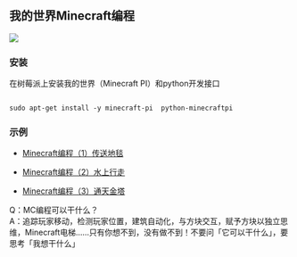 我的世界Minecraft编程
---
![](https://img3.doubanio.com/view/note/large/public/p32807716.jpg)

### 安装

在树莓派上安装我的世界（Minecraft PI）和python开发接口

```

sudo apt-get install -y minecraft-pi  python-minecraftpi

```

### 示例

  * [Minecraft编程（1）传送地毯](mine1.py)

  * [Minecraft编程（2）水上行走](mine2.py)

  * [Minecraft编程（3）通天金塔](mine3.py)

Q：MC编程可以干什么？<br>
A：追踪玩家移动，检测玩家位置，建筑自动化，与方块交互，赋予方块以独立思维，Minecraft电梯……只有你想不到，没有做不到！不要问「它可以干什么」，要思考「我想干什么」
